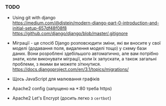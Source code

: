 ### TODO

* Using git with django<br>
https://medium.com/@djstein/modern-django-part-0-introduction-and-initial-setup-657df48f08f8<br>
https://github.com/django/django/blob/master/.gitignore

* Міграції - це спосіб Django розповсюдити зміни, які ви вносите у свої моделі (додавання поля, видалення моделі тощо) у схему бази даних.
Вони розроблені здебільшого автоматично, але вам потрібно знати, коли виконувати міграції, коли їх запускати,
а також загальні проблеми, з якими ви можете зіткнутися.<br>
https://docs.djangoproject.com/en/3.1/topics/migrations/

* Щось JavaScript для малювання графіків

* Apache2 config (запущено на *:80 треба https)

* Apache2 Let's Encrypt (досить легко з `certbot`)

